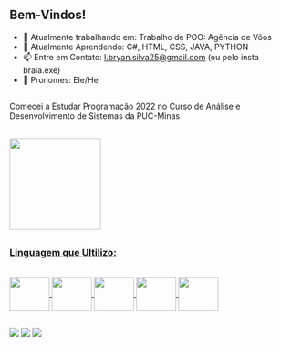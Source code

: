 ## Bem-Vindos!

- 🔭 Atualmente trabalhando em: Trabalho de POO: Agência de Võos
- 🌱 Atualmente Aprendendo: C#, HTML, CSS, JAVA, PYTHON
- 📫 Entre em Contato: l.bryan.silva25@gmail.com (ou pelo insta braia.exe)
- 🦇 Pronomes: Ele/He

##

Comecei a Estudar Programação 2022 no Curso de Análise e Desenvolvimento de Sistemas da PUC-Minas

 <div><br>
  <a href="https://github.com/BryanQuintas">
  <img align="center" height="160em" src="https://github-readme-stats.vercel.app/api?username=BryanQuintas&show_icons=true&theme=neon&include_all_commits=true&count_private=true"/>
  <!-- img height="150em" src="https://github-readme-stats.vercel.app/api/top-langs/?username=BryanQuintas&layout=compact&langs_count=6&theme=neon"/>
  </div -->

  <!-- ![Snake animation](https://github.com/BryanQuintas/BryanQuintas/blob/output/github-contribution-grid-snake.svg) -->
   
##

### Linguagem que Ultilizo:

<div style="display: inline_block"><br>
  <img align="center" height="60" width="70" src="https://cdn.jsdelivr.net/gh/devicons/devicon@latest/icons/csharp/csharp-original.svg" />
  <img align="center" height="60" width="70" src="https://cdn.jsdelivr.net/gh/devicons/devicon@latest/icons/java/java-original.svg" />
  <img align="center" height="60" width="70" src="https://cdn.jsdelivr.net/gh/devicons/devicon@latest/icons/html5/html5-original-wordmark.svg" />
  <img align="center" height="60" width="70" src="https://cdn.jsdelivr.net/gh/devicons/devicon@latest/icons/css3/css3-original-wordmark.svg" />
  <img align="center" height="60" width="70" src="https://cdn.jsdelivr.net/gh/devicons/devicon@latest/icons/javascript/javascript-plain.svg" />
 
</div>
 
##
 
<div>
 
  <a href="https://instagram.com/braia.exe" target="_blank"><img src="https://img.shields.io/badge/-Instagram-%23E4405F?style=for-the-badge&logo=instagram&logoColor=white" target="_blank"></a>
  <a href="https://www.linkedin.com/in/lucas-bryan-quintas-b51424232/" target="_blank"><img src="https://img.shields.io/badge/-LinkedIn-%230077B5?style=for-the-badge&logo=linkedin&logoColor=white" target="_blank"></a>
  <a href="https://twitch.tv/batetacolada/" target="_blank"><img src="https://img.shields.io/badge/Twitch-9146FF?style=for-the-badge&logo=twitch&logoColor=white" target="_blank"></a>

</div>


<!-- 👯 I’m looking to collaborate on ...
- 🤔 I’m looking for help with ...
- 💬 Ask me about ...
-->
